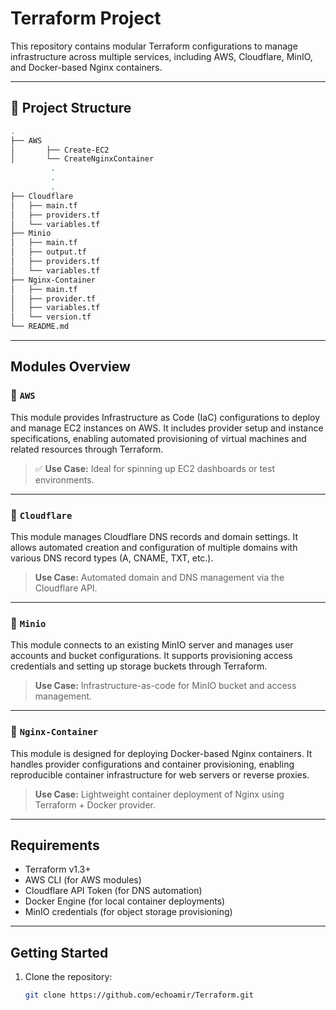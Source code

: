 # Terraform Project

This repository contains modular Terraform configurations to manage infrastructure across multiple services, including AWS, Cloudflare, MinIO, and Docker-based Nginx containers.

---

## 📁 Project Structure

```bash
.
├── AWS
│       ├── Create-EC2
│       └── CreateNginxContainer
         .
         . 
         . 
├── Cloudflare
│   ├── main.tf
│   ├── providers.tf
│   └── variables.tf
├── Minio
│   ├── main.tf
│   ├── output.tf
│   ├── providers.tf
│   └── variables.tf
├── Nginx-Container
│   ├── main.tf
│   ├── provider.tf
│   ├── variables.tf
│   └── version.tf
└── README.md
```
---

##  Modules Overview

### 🔹 `AWS`

This module provides Infrastructure as Code (IaC) configurations to deploy and manage EC2 instances on AWS. It includes provider setup and instance specifications, enabling automated provisioning of virtual machines and related resources through Terraform.

> ✅ **Use Case:** Ideal for spinning up EC2 dashboards or test environments.

---

### 🔹 `Cloudflare`

This module manages Cloudflare DNS records and domain settings. It allows automated creation and configuration of multiple domains with various DNS record types (A, CNAME, TXT, etc.).

>  **Use Case:** Automated domain and DNS management via the Cloudflare API.

---

### 🔹 `Minio`

This module connects to an existing MinIO server and manages user accounts and bucket configurations. It supports provisioning access credentials and setting up storage buckets through Terraform.

> **Use Case:** Infrastructure-as-code for MinIO bucket and access management.

---

### 🔹 `Nginx-Container`

This module is designed for deploying Docker-based Nginx containers. It handles provider configurations and container provisioning, enabling reproducible container infrastructure for web servers or reverse proxies.

>  **Use Case:** Lightweight container deployment of Nginx using Terraform + Docker provider.

---

##  Requirements

- Terraform v1.3+
- AWS CLI (for AWS modules)
- Cloudflare API Token (for DNS automation)
- Docker Engine (for local container deployments)
- MinIO credentials (for object storage provisioning)

---

##  Getting Started

1. Clone the repository:
   ```bash
   git clone https://github.com/echoamir/Terraform.git
   ```













